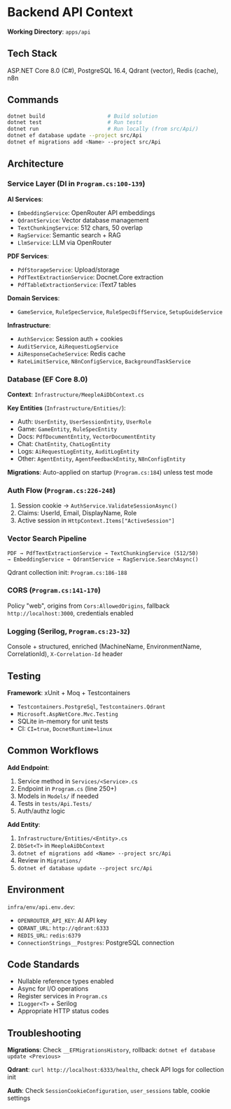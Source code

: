 # Backend API Context

**Working Directory**: `apps/api`

## Tech Stack
ASP.NET Core 8.0 (C#), PostgreSQL 16.4, Qdrant (vector), Redis (cache), n8n

## Commands

```bash
dotnet build                    # Build solution
dotnet test                     # Run tests
dotnet run                      # Run locally (from src/Api/)
dotnet ef database update --project src/Api
dotnet ef migrations add <Name> --project src/Api
```

## Architecture

### Service Layer (DI in `Program.cs:100-139`)

**AI Services**:
- `EmbeddingService`: OpenRouter API embeddings
- `QdrantService`: Vector database management
- `TextChunkingService`: 512 chars, 50 overlap
- `RagService`: Semantic search + RAG
- `LlmService`: LLM via OpenRouter

**PDF Services**:
- `PdfStorageService`: Upload/storage
- `PdfTextExtractionService`: Docnet.Core extraction
- `PdfTableExtractionService`: iText7 tables

**Domain Services**:
- `GameService`, `RuleSpecService`, `RuleSpecDiffService`, `SetupGuideService`

**Infrastructure**:
- `AuthService`: Session auth + cookies
- `AuditService`, `AiRequestLogService`
- `AiResponseCacheService`: Redis cache
- `RateLimitService`, `N8nConfigService`, `BackgroundTaskService`

### Database (EF Core 8.0)

**Context**: `Infrastructure/MeepleAiDbContext.cs`

**Key Entities** (`Infrastructure/Entities/`):
- Auth: `UserEntity`, `UserSessionEntity`, `UserRole`
- Game: `GameEntity`, `RuleSpecEntity`
- Docs: `PdfDocumentEntity`, `VectorDocumentEntity`
- Chat: `ChatEntity`, `ChatLogEntity`
- Logs: `AiRequestLogEntity`, `AuditLogEntity`
- Other: `AgentEntity`, `AgentFeedbackEntity`, `N8nConfigEntity`

**Migrations**: Auto-applied on startup (`Program.cs:184`) unless test mode

### Auth Flow (`Program.cs:226-248`)

1. Session cookie → `AuthService.ValidateSessionAsync()`
2. Claims: UserId, Email, DisplayName, Role
3. Active session in `HttpContext.Items["ActiveSession"]`

### Vector Search Pipeline

```
PDF → PdfTextExtractionService → TextChunkingService (512/50)
→ EmbeddingService → QdrantService → RagService.SearchAsync()
```

Qdrant collection init: `Program.cs:186-188`

### CORS (`Program.cs:141-170`)

Policy "web", origins from `Cors:AllowedOrigins`, fallback `http://localhost:3000`, credentials enabled

### Logging (Serilog, `Program.cs:23-32`)

Console + structured, enriched (MachineName, EnvironmentName, CorrelationId), `X-Correlation-Id` header

## Testing

**Framework**: xUnit + Moq + Testcontainers

- `Testcontainers.PostgreSql`, `Testcontainers.Qdrant`
- `Microsoft.AspNetCore.Mvc.Testing`
- SQLite in-memory for unit tests
- CI: `CI=true`, `DocnetRuntime=linux`

## Common Workflows

**Add Endpoint**:
1. Service method in `Services/<Service>.cs`
2. Endpoint in `Program.cs` (line 250+)
3. Models in `Models/` if needed
4. Tests in `tests/Api.Tests/`
5. Auth/authz logic

**Add Entity**:
1. `Infrastructure/Entities/<Entity>.cs`
2. `DbSet<T>` in `MeepleAiDbContext`
3. `dotnet ef migrations add <Name> --project src/Api`
4. Review in `Migrations/`
5. `dotnet ef database update --project src/Api`

## Environment

`infra/env/api.env.dev`:
- `OPENROUTER_API_KEY`: AI API key
- `QDRANT_URL`: `http://qdrant:6333`
- `REDIS_URL`: `redis:6379`
- `ConnectionStrings__Postgres`: PostgreSQL connection

## Code Standards

- Nullable reference types enabled
- Async for I/O operations
- Register services in `Program.cs`
- `ILogger<T>` + Serilog
- Appropriate HTTP status codes

## Troubleshooting

**Migrations**: Check `__EFMigrationsHistory`, rollback: `dotnet ef database update <Previous>`

**Qdrant**: `curl http://localhost:6333/healthz`, check API logs for collection init

**Auth**: Check `SessionCookieConfiguration`, `user_sessions` table, cookie settings
